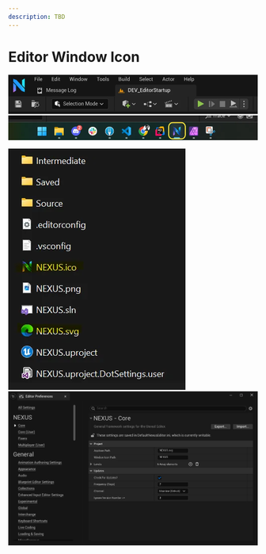 ```yaml
---
description: TBD
---
```


# Editor Window Icon

![Editor Window Icon: Them](editor-window-theme-icon.webp)
![Editor Window Icon: Bar](editor-window-bar-icon.webp)


![Editor Window Icon: Files](editor-window-icon-files.webp)
![Editor Window Icon: Settings](editor-window-icon.webp)
